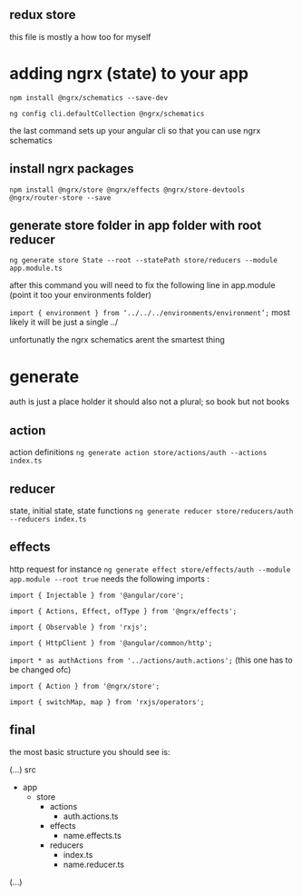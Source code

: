 ## redux store
this file is mostly a how too for myself

# adding ngrx (state) to your app
`npm install @ngrx/schematics --save-dev`

`ng config cli.defaultCollection @ngrx/schematics`

the last command sets up your angular cli so that you can use ngrx schematics

## install ngrx packages
`npm install @ngrx/store @ngrx/effects @ngrx/store-devtools @ngrx/router-store --save`

## generate store folder in app folder with root reducer
`ng generate store State --root --statePath store/reducers --module app.module.ts`

after this command you will need to fix the following line in app.module (point it too your environments folder)

`import { environment } from ‘../../../environments/environment’;` most likely it will be just a single ../

unfortunatly the ngrx schematics arent the smartest thing

# generate
auth is just a place holder it should also not a plural; so book but not books

## action
action definitions
`ng generate action store/actions/auth --actions index.ts`
## reducer
state, initial state, state functions
`ng generate reducer store/reducers/auth --reducers index.ts`
## effects
http request for instance
`ng generate effect store/effects/auth --module app.module --root true`
needs the following imports : 

`import { Injectable } from '@angular/core';`

`import { Actions, Effect, ofType } from '@ngrx/effects';`

`import { Observable } from 'rxjs';`

`import { HttpClient } from '@angular/common/http';`

`import * as authActions from '../actions/auth.actions';` (this one has to be changed ofc)

`import { Action } from '@ngrx/store';`

`import { switchMap, map } from 'rxjs/operators';`

## final

the most basic structure you should see is:

(...)
src
 - app
     - store
        - actions
             - auth.actions.ts
        - effects
             - name.effects.ts
        - reducers
             - index.ts
             - name.reducer.ts

(...)
